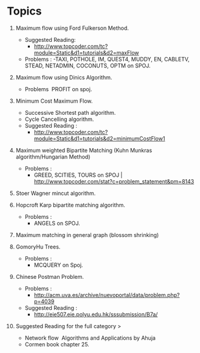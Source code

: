 Topics
=============

1. Maximum flow using Ford Fulkerson Method. 
	- Suggested Reading:
		- http://www.topcoder.com/tc?module=Static&d1=tutorials&d2=maxFlow 
	- Problems :
		-TAXI, POTHOLE, IM, QUEST4, MUDDY, EN, CABLETV, STEAD, NETADMIN, COCONUTS, OPTM on SPOJ. 


2. Maximum flow using Dinics Algorithm. 
	- Problems ­ PROFIT on spoj. 


3. Minimum Cost Maximum Flow. 
	- Successive Shortest path algorithm. 
	- Cycle Cancelling algorithm. 
	- Suggested Reading :
		- http://www.topcoder.com/tc?module=Static&d1=tutorials&d2=minimumCostFlow1 


4. Maximum weighted Bipartite Matching (Kuhn Munkras algorithm/Hungarian Method) 
	- Problems :
		- GREED, SCITIES, TOURS on SPOJ | http://www.topcoder.com/stat?c=problem_statement&pm=8143 


5. Stoer Wagner min­cut algorithm. 


6. Hopcroft Karp bipartite matching algorithm. 
	- Problems :
		- ANGELS on SPOJ. 


7. Maximum matching in general graph (blossom shrinking) 


8. Gomory­Hu Trees.
	- Problems :
		- MCQUERY on Spoj. 


9. Chinese Postman Problem. 
	- Problems :
		- http://acm.uva.es/archive/nuevoportal/data/problem.php?p=4039 
	- Suggested Reading :
		- http://eie507.eie.polyu.edu.hk/ss­submission/B7a/ 


10. Suggested Reading for the full category ­> 
	- Network flow ­ Algorithms and Applications by Ahuja 
	- Cormen book chapter 25.
